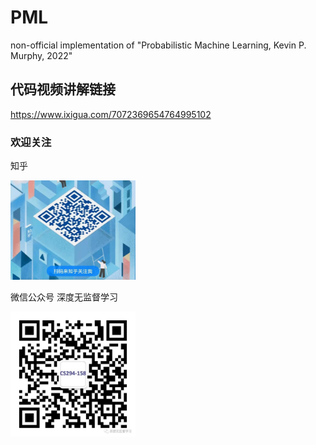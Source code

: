 # PML
non-official implementation of "Probabilistic Machine Learning, Kevin P. Murphy, 2022"

## 代码视频讲解链接
https://www.ixigua.com/7072369654764995102

### 欢迎关注
知乎

<img src="./fig/zhihu.jpg" width=200/>

微信公众号 深度无监督学习

<img src="./fig/wechat.jpg" width=200/>
